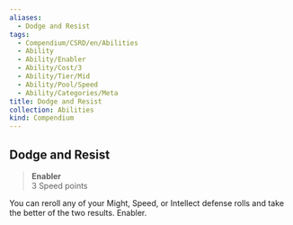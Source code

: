 ```yaml
---
aliases:
  - Dodge and Resist
tags:
  - Compendium/CSRD/en/Abilities
  - Ability
  - Ability/Enabler
  - Ability/Cost/3
  - Ability/Tier/Mid
  - Ability/Pool/Speed
  - Ability/Categories/Meta
title: Dodge and Resist
collection: Abilities
kind: Compendium
---
```

## Dodge and Resist  
>**Enabler**  
>3 Speed points
  
You can reroll any of your Might, Speed, or Intellect defense rolls and take the better of the two results. Enabler.
